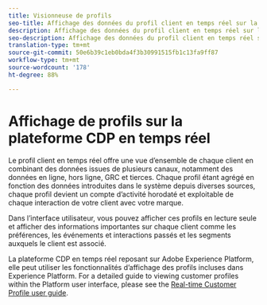 ```yaml
---
title: Visionneuse de profils
seo-title: Affichage des données du profil client en temps réel sur la plateforme de données client en temps réel
description: Affichage des données du profil client en temps réel sur la plateforme de données client en temps réel
seo-description: Affichage des données du profil client en temps réel sur la plateforme de données client en temps réel
translation-type: tm+mt
source-git-commit: 50e6b39c1eb0bda4f3b30991515fb1c13fa9ff87
workflow-type: tm+mt
source-wordcount: '178'
ht-degree: 88%

---
```



# Affichage de profils sur la plateforme CDP en temps réel

Le profil client en temps réel offre une vue d’ensemble de chaque client en combinant des données issues de plusieurs canaux, notamment des données en ligne, hors ligne, GRC et tierces. Chaque profil étant agrégé en fonction des données introduites dans le système depuis diverses sources, chaque profil devient un compte d’activité horodaté et exploitable de chaque interaction de votre client avec votre marque.

Dans l’interface utilisateur, vous pouvez afficher ces profils en lecture seule et afficher des informations importantes sur chaque client comme les préférences, les événements et interactions passés et les segments auxquels le client est associé.

La plateforme CDP en temps réel reposant sur Adobe Experience Platform, elle peut utiliser les fonctionnalités d’affichage des profils incluses dans Experience Platform. For a detailed guide to viewing customer profiles within the Platform user interface, please see the [Real-time Customer Profile user guide](../../profile/ui/user-guide.md).